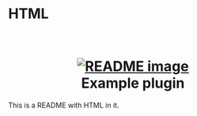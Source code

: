 # HTML

<div style="text-align: center; width: 100%">
    <h1 align="center">
        <br/>
        <a href="https://example.com" target="_blank"><img src="https://example.com/image.png" alt="README image" /></a>
        <br />
        Example plugin
        <br />
    </h1>
</div>

This is a README with HTML in it.
